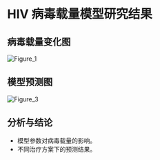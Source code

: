 # HIV 病毒载量模型研究结果

## 病毒载量变化图
![Figure_1](https://github.com/user-attachments/assets/92bcf182-d3cf-4cf0-a8cd-1bf633c18b63)



## 模型预测图
![Figure_3](https://github.com/user-attachments/assets/0fb43aa1-959e-4b69-b233-314fe0a65dec)


## 分析与结论

- 模型参数对病毒载量的影响。
- 不同治疗方案下的预测结果。
